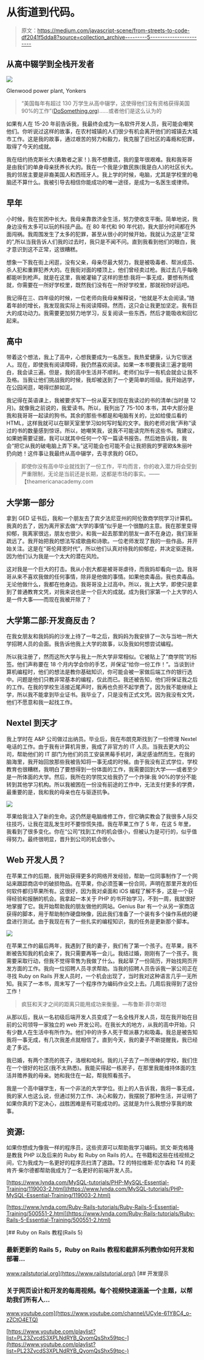 # 从街道到代码。

> 原文：<https://medium.com/javascript-scene/from-streets-to-code-df2041f5dda8?source=collection_archive---------5----------------------->

## 从高中辍学到全栈开发者

![](img/b069172c1eb702ebbcc174aad5a3d020.png)

Glenwood power plant, Yonkers

> “美国每年有超过 130 万学生从高中辍学，这使得他们没有资格获得美国 90%的工作”([DoSomething.org](https://www.dosomething.org/facts/11-facts-about-dropping-out))……或者他们是这么认为的

如果有人在 15-20 年前告诉我，我最终会成为一名软件开发人员，我可能会嘲笑他们。你听说过这样的故事，在农村城镇的人们很少有机会离开他们的城镇去大城市工作。这是我的故事，通过艰苦的努力和毅力，我克服了旧社区的毒瘾和犯罪，取得了今天的成就。

我在纽约扬克斯长大(勇敢者之家！).我不想撒谎，我的童年很艰难。我和我哥哥是由我们的单身母亲抚养长大的。我在一个我是少数民族(我是白人)的社区长大。我的邻居主要是非裔美国人和西班牙人。我上学的时候，电脑，尤其是学校里的电脑还不算什么。我被引导去相信你能成功的唯一途径，是成为一名医生或律师。

## 早年

小时候，我在贫困中长大。我母亲靠救济金生活，努力使收支平衡。简单地说，我身边没有太多可以玩的科技产品。在 80 年代和 90 年代初，我大部分时间都在外面闯祸。我周围发生了太多的犯罪，甚至从很小的时候开始，我就认为这是“正常的”,所以当我告诉人们我的过去时，我只是不闻不问。直到我看到他们的眼白，我才意识到这不正常，这很糟糕。

想象一下我在街上闲逛，没有父亲，母亲尽最大努力，我是被吸毒者、帮派成员、杀人犯和重罪犯养大的。在我街对面的楼顶上，他们曾经卖过枪。我过去几乎每晚都能听到枪声。就是在这里，我被灌输了这样的思想:我将一事无成，要想有所成就，你需要在一所好学校里，既然我们没有在一所好学校里，那就祝你好运吧。

我记得在三、四年级的时候，一位老师向我母亲解释说，“他就是不太会阅读。”随着年龄的增长，我发现我实际上有阅读障碍。然而，这只会让我更加坚定。我有巨大的成功动力。我需要更加努力地学习，反复阅读一些东西，然后才能吸收和回忆起来。

## 高中

带着这个想法，我上了高中，心想我要成为一名医生。我热爱健康，认为它很迷人。现在，即使我有阅读障碍，我仍然喜欢阅读。如果一本书要我读三遍才能明白，我会读三遍。但是，我的高中生活并不顺利。老师们似乎一有机会就会让我不及格。当我让他们挑战我的时候，我却被送到了一个更简单的班级。我开始逃学，在公园闲逛，喝得烂醉如泥。

我记得在英语课上，我被要求写下一份从夏天到现在我读过的书的清单(当时是 12 月)。就像我之前说的，我爱读书。所以，我列出了 75-100 本书，其中大部分是我和我哥哥一起读的狗书。其余的那些书都是和电脑有关的，比如给傻瓜看的 HTML，这样我就可以在聊天室里学习如何写时髦的文字。我的老师对我“声称”读过的书的数量感到惊讶。所以，她嘲笑我，说我不可能读完所有这些书。我建议，如果她需要证据，我可以就其中任何一个写一篇读书报告。然后她告诉我，我会“把它从我的破电脑上弄下来。”这可能会也可能不会让我把我的罗密欧&朱丽叶扔向她！这件事让我最终从高中辍学，去寻求我的 GED。

> 即使你没有高中毕业就找到了一份工作，平均而言，你的收入潜力将会受到严重限制，无论是当前还是长期，这都是市场的事实。——【theamericanacademy.com 

## 大学第一部分

拿到 GED 证书后，我和一个朋友去了宾夕法尼亚州的阿伦敦商学院学习计算机。我真的去了，因为离开家去做“大学的事情”似乎是一个很酷的主意。我在那里变得抑郁，我离家很远，朋友也很少。和我一起去那里的朋友一直不在身边，我们渐渐疏远了。我开始把我的想法写成歌曲和诗歌。一位老师发现了我的一些作品，并开始关注。这是在“哥伦拜恩时代”，所以他们认真对待我的抑郁症，并决定驱逐我，因为他们认为我是一个太大的潜在风险。

这对我是一个巨大的打击。我从小到大都是被哥哥虐待，而我妈却看向一边。我哥哥从来不喜欢我做的任何事情，除非是他做的事情。如果他卖毒品，我也卖毒品。无论他做什么，我都在他身边。我哥哥没上过高中。所以，我上大学，即使只是拿到了普通教育文凭，对我来说也是一个巨大的成就。成为我们家第一个上大学的人是一件大事——而现在我被开除了？

## 大学第二部:开发商反击？

在我女朋友和我妈妈的沙发上待了一年之后，我妈妈为我安排了一次与当地一所大学招聘人员的会面。我告诉他我上大学的故事，以及我如何想尝试编程。

所以我注册了，然而这所大学与我上一所大学非常相似。它被贴上了“商学院”的标签。他们声称要在 18 个月内学会你的手艺，并保证“给你一份工作！”。当谈到计算机编程时，他们的想法是教你基础知识，你可能会被一家做后端工作的银行选中。问题是他们只教非常基本的编程，仅此而已。我还被告知，他们将保证我之后的工作。在我的学校生活接近尾声时，我再也负担不起学费了。因为我不能继续上学，所以我不能拿到毕业证书。我毕业了，只是没有正式文凭。因为我没有文凭，他们不愿意和我一起找工作。

## Nextel 到天才

我上学时在 A&P 公司做过出纳员。毕业后，我在布朗克斯找到了一份修理 Nextel 电话的工作。由于我有计算机背景，我成了非官方的 IT 人员。当我去更大的公司，帮助他们的 IT 部门为他们的员工安装黑莓手机时，满足感油然而生。在我的脑海里，我开始回放那些我被告知将一事无成的时候。由于我没有正式学位，学校教育也很糟糕，我明白了要想得到一份体面的工作，我需要回到大学——或者至少是一所体面的大学。然后，我所在的学院又给我扔了一个炸弹:我 90%的学分不能转到其他学习机构。所以我被困在一份没有前途的工作中，无法支付更多的学费，最重要的是，我和我的母亲也在与驱逐抗争。

![](img/3d10ca052d651572ffde3e927302bb59.png)

苹果给我注入了新的生命。这仍然是电脑维修工作，但它确实教会了我很多人际交往技巧，让我在混乱发生时不要惊慌失措。我在苹果工作了 5 年，在这 5 年里，我看到了很多变化。你在“公司”找到工作的机会很小，但被认为是可行的，似乎值得努力。最终很明显，晋升到公司的机会很小。

## Web 开发人员？

在苹果工作的后期，我开始获得更多的网络开发经验，帮助一位同事制作了一个网站来跟踪商店中的破损物品。在苹果，你必须签署一份合同，声明在那里开发的任何软件都归苹果所有。这很好，因为我对桌面和 iOS 编程了解不多，这是一个获得经验和报酬的机会。我拿起一本关于 PHP 的书开始学习，不到一周，我就很好地掌握了它。我开始帮助我的朋友做他的网站。Genius Bar 有一个从另一家商店获得的脚本，用于帮助制作硬盘映像，因此我们准备了一个装有多个操作系统的硬盘进行测试。由于我现在有了一些扎实的编程知识，我的任务是更新那个脚本。

![](img/dab020ee483c6c664f6f86d255f8056c.png)

在苹果工作的最后两年，我遇到了我的妻子，我们有了第一个孩子。在苹果，我不断被告知我的机会来了，我只需要再等一会儿。我结过婚，刚刚有了一个孩子。我需要采取行动，但我不觉得零售为我做了什么。我起草了一份简历，开始找网页开发方面的工作。我向一位招聘人员寻求帮助。当我的招聘人员告诉我一家公司正在寻找 Ruby on Rails 开发人员时，一个机会出现了，当时我对这种语言几乎一无所知。我买了一本书，周末写了一个程序作为编码作业交上去。几周后我得到了这份工作！

> 疯狂和天才之间的距离只能用成功来衡量。—布鲁斯·菲尔斯坦

从那以后，我从一名初级后端开发人员变成了一名全栈开发人员，现在我开始在目前的公司领导一家独立的 web 开发公司。在我长大的地方，从我的高中开始，只有少数人在生活中有所作为。他们中的许多人死于帮派暴力和吸毒。我总是被告知我将一事无成，有几次我差点就相信了。直到今天，我的妻子不断提醒我，我已经走了多远。

我已婚，有两个漂亮的孩子，洛根和哈利。我的儿子去了一所很棒的学校，我们住在一个很好的社区(我不太熟悉)。我能买得起一栋房子，在那里我能维持体面的生活并赡养我的母亲。她和我住在一起，帮我照看孩子。

我是一个高中辍学生，有一个非法的大学学位。街上的人告诉我，我将一事无成，我的家人也这么说，但通过努力工作、决心和毅力，我摆脱了那种生活，并证明了如果你真的下定决心，战胜困难是有可能成功的。这就是为什么我想分享我的故事。

## 资源:

如果你想成为像我一样的程序员，这些资源可以帮助我学习编码。凯文·斯克格隆是教我 PHP 以及后来的 Ruby 和 Ruby on Rails 的人。在书籍和这些在线视频之间，它为我成为一名更好的程序员扫清了道路。T2 的特拉维斯·尼尔森和 T4 的麦肯齐·柴尔德都帮助我成为了一名更好的前端开发人员。

[https://www.lynda.com/MySQL-tutorials/PHP-MySQL-Essential-Training/119003-2.html](https://www.lynda.com/MySQL-tutorials/PHP-MySQL-Essential-Training/119003-2.html)

[https://www.lynda.com/Ruby-Rails-tutorials/Ruby-Rails-5-Essential-Training/500551-2.html](https://www.lynda.com/Ruby-Rails-tutorials/Ruby-Rails-5-Essential-Training/500551-2.html)

[](https://www.railstutorial.org/) [## Ruby on Rails 教程(Rails 5)

### 最新更新的 Rails 5，Ruby on Rails 教程和截屏系列教你如何开发和部署…

www.railstutorial.org](https://www.railstutorial.org/) [](https://www.youtube.com/channel/UCyIe-61Y8C4_o-zZCtO4ETQ) [## 开发提示

### 关于网页设计和开发的每周视频。每个视频快速涵盖一个主题，以帮助我们所有人…

www.youtube.com](https://www.youtube.com/channel/UCyIe-61Y8C4_o-zZCtO4ETQ) 

[https://www.youtube.com/playlist?list=PL23ZvcdS3XPLNdRYB_QyomQsShx59tpc-](https://www.youtube.com/playlist?list=PL23ZvcdS3XPLNdRYB_QyomQsShx59tpc-)